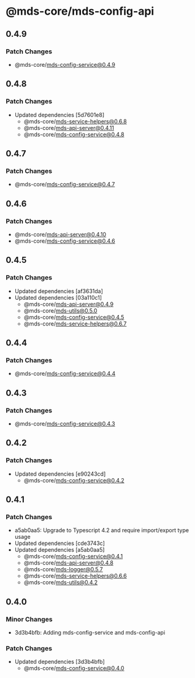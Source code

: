 # @mds-core/mds-config-api

## 0.4.9

### Patch Changes

- @mds-core/mds-config-service@0.4.9

## 0.4.8

### Patch Changes

- Updated dependencies [5d7601e8]
  - @mds-core/mds-service-helpers@0.6.8
  - @mds-core/mds-api-server@0.4.11
  - @mds-core/mds-config-service@0.4.8

## 0.4.7

### Patch Changes

- @mds-core/mds-config-service@0.4.7

## 0.4.6

### Patch Changes

- @mds-core/mds-api-server@0.4.10
- @mds-core/mds-config-service@0.4.6

## 0.4.5

### Patch Changes

- Updated dependencies [af3631da]
- Updated dependencies [03a110c1]
  - @mds-core/mds-api-server@0.4.9
  - @mds-core/mds-utils@0.5.0
  - @mds-core/mds-config-service@0.4.5
  - @mds-core/mds-service-helpers@0.6.7

## 0.4.4

### Patch Changes

- @mds-core/mds-config-service@0.4.4

## 0.4.3

### Patch Changes

- @mds-core/mds-config-service@0.4.3

## 0.4.2

### Patch Changes

- Updated dependencies [e90243cd]
  - @mds-core/mds-config-service@0.4.2

## 0.4.1

### Patch Changes

- a5ab0aa5: Upgrade to Typescript 4.2 and require import/export type usage
- Updated dependencies [cde3743c]
- Updated dependencies [a5ab0aa5]
  - @mds-core/mds-config-service@0.4.1
  - @mds-core/mds-api-server@0.4.8
  - @mds-core/mds-logger@0.5.7
  - @mds-core/mds-service-helpers@0.6.6
  - @mds-core/mds-utils@0.4.2

## 0.4.0

### Minor Changes

- 3d3b4bfb: Adding mds-config-service and mds-config-api

### Patch Changes

- Updated dependencies [3d3b4bfb]
  - @mds-core/mds-config-service@0.4.0
